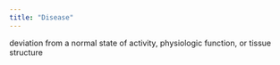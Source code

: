 ```yaml
---
title: "Disease"
---
```

deviation from a normal state of activity, physiologic function, or tissue structure

